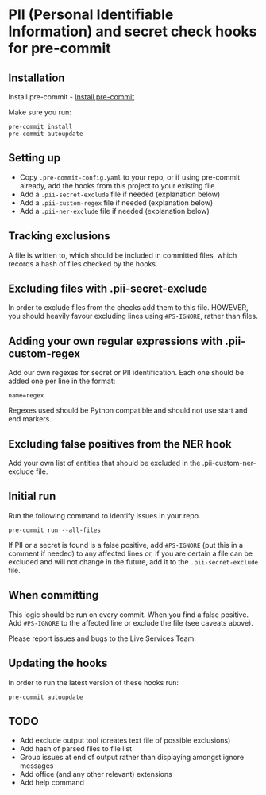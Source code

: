 # PII (Personal Identifiable Information) and secret check hooks for pre-commit

## Installation
Install pre-commit - [Install pre-commit](https://pre-commit.com/#install)

Make sure you run:

    pre-commit install
    pre-commit autoupdate

## Setting up
 * Copy `.pre-commit-config.yaml` to your repo, or if using pre-commit already, add the hooks from this project to your existing file
 * Add a `.pii-secret-exclude` file if needed (explanation below)
 * Add a `.pii-custom-regex` file if needed (explanation below)
 * Add a `.pii-ner-exclude` file if needed (explanation below)
 
## Tracking exclusions
A file is written to, which should be included in committed files, which records a hash of
files checked by the hooks.
 
## Excluding files with .pii-secret-exclude
In order to exclude files from the checks add them to this file. HOWEVER, you should 
heavily favour excluding lines using `#PS-IGNORE`, rather than files.

## Adding your own regular expressions with .pii-custom-regex
Add our own regexes for secret or PII identification. Each one should be added one per line in the format:

    name=regex

Regexes used should be Python compatible and should not use start and end markers.

## Excluding false positives from the NER hook
Add your own list of entities that should be excluded in the .pii-custom-ner-exclude file.

## Initial run
Run the following command to identify issues in your repo.

    pre-commit run --all-files

If PII or a secret is found is a false positive, add `#PS-IGNORE` (put this in a 
comment if needed) to any affected lines or, if you are certain a file can be 
excluded and will not change in the future, add it to the `.pii-secret-exclude` file.

## When committing
This logic should be run on every commit. When you find a false positive. Add 
`#PS-IGNORE` to the affected line or exclude the file (see caveats above).

Please report issues and bugs to the Live Services Team.

## Updating the hooks
In order to run the latest version of these hooks run:

    pre-commit autoupdate

## TODO
 * Add exclude output tool (creates text file of possible exclusions)
 * Add hash of parsed files to file list
 * Group issues at end of output rather than displaying amongst ignore messages
 * Add office (and any other relevant) extensions
 * Add help command
